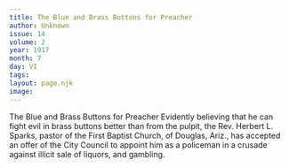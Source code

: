 ```yaml
---
title: The Blue and Brass Buttons for Preacher
author: Unknown
issue: 14
volume: 2
year: 1917
month: 7
day: VI
tags:
layout: page.njk
image:
---
```

The Blue and Brass Buttons for Preacher   Evidently believing that he can fight evil in brass buttons better than from the pulpit, the Rev. Herbert L. Sparks, pastor of the First Baptist Church, of Douglas, Ariz., has accepted an offer of the City Council to appoint him as a policeman in a crusade against illicit sale of liquors, and gambling.   


